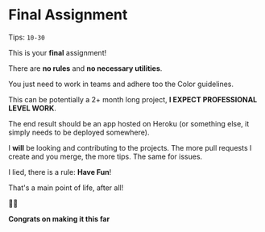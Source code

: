 # Final Assignment

Tips: `10-30`

This is your **final** assignment!

There are **no rules** and **no necessary utilities**.

You just need to work in teams and adhere too the Color guidelines.

This can be potentially a 2+ month long project, **I EXPECT PROFESSIONAL LEVEL WORK**.

The end result should be an app hosted on Heroku (or something else, it simply needs to be deployed somewhere).

I **will** be looking and contributing to the projects. The more pull requests I create and you merge, the more tips. The same for issues.

I lied, there is a rule: **Have Fun**!

That's a main point of life, after all!

🎉🎉

**Congrats on making it this far**
